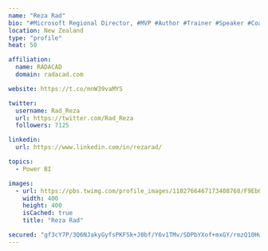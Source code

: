 ```yaml
---
name: "Reza Rad"
bio: "#Microsoft Regional Director, #MVP #Author #Trainer #Speaker #Coach #Consultant #PowerBI "
location: New Zealand
type: "profile"
heat: 50

affiliation:
  name: RADACAD
  domain: radacad.com

website: https://t.co/mnW39vaMYS

twitter:
  username: Rad_Reza
  url: https://twitter.com/Rad_Reza
  followers: 7125

linkedin:
  url: https://www.linkedin.com/in/rezarad/

topics:
  - Power BI

images:
  - url: https://pbs.twimg.com/profile_images/1102766467173408768/F9EbQENa_400x400.png
    width: 400
    height: 400
    isCached: true
    title: "Reza Rad"

secured: "gf3cY7P/3Q6NJakyGyfsPKFSk+J0bf/Y6v1TMv/SDPbYXof+mxGY/rmzQ10Hwe/aFnwPoJt6iGlM7NWSfTwdPDXGjmESUsHccrcmOBXBRTJTYcLtCSSO0cjs26p9cU3A9babvcxKC68Mx22Qah2xbiE9lGldVQnf/nlqy5K238eMiGDY4YFyNEwAZIHYJZUy1h9Pszlty/n5eHnZUT2B7dwFqcq9YkRIQO/F2tOImYPPx2j4o0lnPKf7iQ9HFR7yjQXkkUvSzACNhqBMaH+YgNSYqzSSNkFx+G/Heo5UGwXPXf28Y7/ORPfPzJZvtS3Y+T7mmN1owlLniMlY+V8/L2ACPFvZ+yx24De7MMrFs8Ak+8KQvhMte1PQSj+QCAEqJ/STZmS2mT1fI0T7FEwFT7vl2+QvojGWW7mokDJyysE=;kL54N+pp4wcem8kupOI6kg=="
---
```


